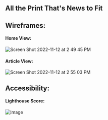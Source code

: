 ## All the Print That's News to Fit


## Wireframes:

#### Home View:
![Screen Shot 2022-11-12 at 2 49 45 PM](https://user-images.githubusercontent.com/103080131/201495903-18f4ffa3-cd44-43b4-b4b8-5356ca24af7c.png)

#### Article View:
![Screen Shot 2022-11-12 at 2 55 03 PM](https://user-images.githubusercontent.com/103080131/201496068-488edaeb-602b-4a3f-9d1b-eb66f8dd3c39.png)

## Accessibility:

#### Lighthouse Score:
![image](https://user-images.githubusercontent.com/103080131/201750931-69cbc682-a701-4932-bc79-6886a764f6c5.png)
